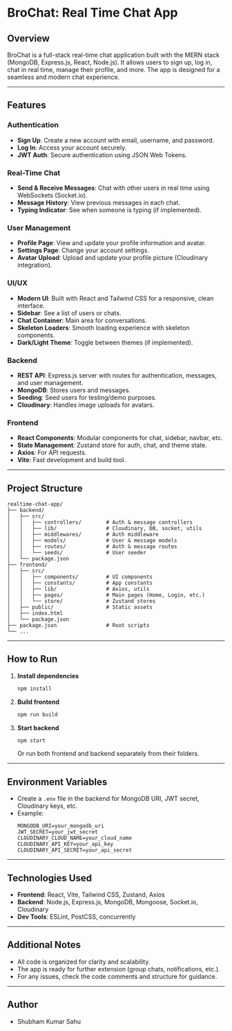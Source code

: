 # BroChat: Real Time Chat App

## Overview

BroChat is a full-stack real-time chat application built with the MERN stack (MongoDB, Express.js, React, Node.js). It allows users to sign up, log in, chat in real time, manage their profile, and more. The app is designed for a seamless and modern chat experience.

---

## Features

### Authentication

- **Sign Up**: Create a new account with email, username, and password.
- **Log In**: Access your account securely.
- **JWT Auth**: Secure authentication using JSON Web Tokens.

### Real-Time Chat

- **Send & Receive Messages**: Chat with other users in real time using WebSockets (Socket.io).
- **Message History**: View previous messages in each chat.
- **Typing Indicator**: See when someone is typing (if implemented).

### User Management

- **Profile Page**: View and update your profile information and avatar.
- **Settings Page**: Change your account settings.
- **Avatar Upload**: Upload and update your profile picture (Cloudinary integration).

### UI/UX

- **Modern UI**: Built with React and Tailwind CSS for a responsive, clean interface.
- **Sidebar**: See a list of users or chats.
- **Chat Container**: Main area for conversations.
- **Skeleton Loaders**: Smooth loading experience with skeleton components.
- **Dark/Light Theme**: Toggle between themes (if implemented).

### Backend

- **REST API**: Express.js server with routes for authentication, messages, and user management.
- **MongoDB**: Stores users and messages.
- **Seeding**: Seed users for testing/demo purposes.
- **Cloudinary**: Handles image uploads for avatars.

### Frontend

- **React Components**: Modular components for chat, sidebar, navbar, etc.
- **State Management**: Zustand store for auth, chat, and theme state.
- **Axios**: For API requests.
- **Vite**: Fast development and build tool.

---

## Project Structure

```
realtime-chat-app/
├── backend/
│   ├── src/
│   │   ├── controllers/        # Auth & message controllers
│   │   ├── lib/                # Cloudinary, DB, socket, utils
│   │   ├── middlewares/        # Auth middleware
│   │   ├── models/             # User & message models
│   │   ├── routes/             # Auth & message routes
│   │   └── seeds/              # User seeder
│   └── package.json
├── frontend/
│   ├── src/
│   │   ├── components/         # UI components
│   │   ├── constants/          # App constants
│   │   ├── lib/                # Axios, utils
│   │   ├── pages/              # Main pages (Home, Login, etc.)
│   │   └── store/              # Zustand stores
│   ├── public/                 # Static assets
│   ├── index.html
│   └── package.json
├── package.json                # Root scripts
└── ...
```

---

## How to Run

1. **Install dependencies**
   ```bash
   npm install
   ```
2. **Build frontend**
   ```bash
   npm run build
   ```
3. **Start backend**
   ```bash
   npm start
   ```
   Or run both frontend and backend separately from their folders.

---

## Environment Variables

- Create a `.env` file in the backend for MongoDB URI, JWT secret, Cloudinary keys, etc.
- Example:
  ```env
  MONGODB_URI=your_mongodb_uri
  JWT_SECRET=your_jwt_secret
  CLOUDINARY_CLOUD_NAME=your_cloud_name
  CLOUDINARY_API_KEY=your_api_key
  CLOUDINARY_API_SECRET=your_api_secret
  ```

---

## Technologies Used

- **Frontend**: React, Vite, Tailwind CSS, Zustand, Axios
- **Backend**: Node.js, Express.js, MongoDB, Mongoose, Socket.io, Cloudinary
- **Dev Tools**: ESLint, PostCSS, concurrently

---

## Additional Notes

- All code is organized for clarity and scalability.
- The app is ready for further extension (group chats, notifications, etc.).
- For any issues, check the code comments and structure for guidance.

---

## Author

- Shubham Kumar Sahu
